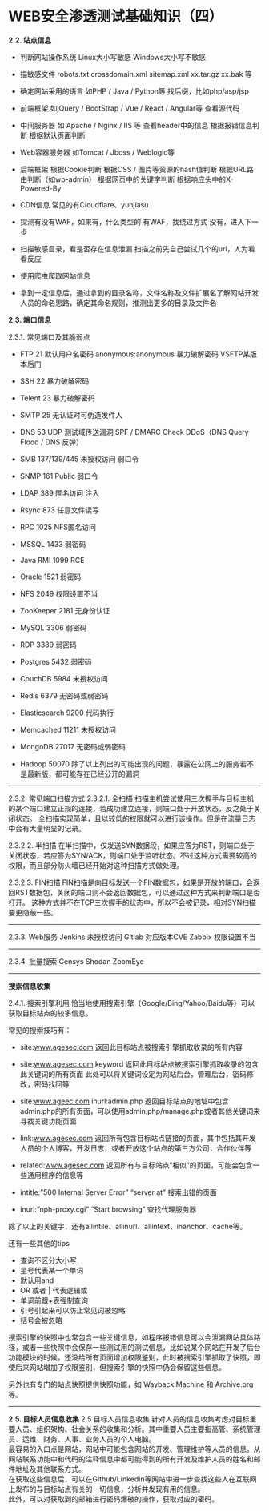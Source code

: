 # WEB安全渗透测试基础知识（四）

**2.2. 站点信息**

- 判断网站操作系统
Linux大小写敏感
Windows大小写不敏感

- 描敏感文件
robots.txt
crossdomain.xml
sitemap.xml
xx.tar.gz
xx.bak
等

- 确定网站采用的语言
如PHP / Java / Python等
找后缀，比如php/asp/jsp

- 前端框架
如jQuery / BootStrap / Vue / React / Angular等
查看源代码

- 中间服务器
如 Apache / Nginx / IIS 等
查看header中的信息
根据报错信息判断
根据默认页面判断

- Web容器服务器
如Tomcat / Jboss / Weblogic等

- 后端框架
根据Cookie判断
根据CSS / 图片等资源的hash值判断
根据URL路由判断（如wp-admin） 
根据网页中的关键字判断
根据响应头中的X-Powered-By

- CDN信息
常见的有Cloudflare、yunjiasu

- 探测有没有WAF，如果有，什么类型的
有WAF，找绕过方式
没有，进入下一步

- 扫描敏感目录，看是否存在信息泄漏
扫描之前先自己尝试几个的url，人为看看反应

- 使用爬虫爬取网站信息
- 拿到一定信息后，通过拿到的目录名称，文件名称及文件扩展名了解网站开发人员的命名思路，确定其命名规则，推测出更多的目录及文件名


**2.3. 端口信息**

2.3.1. 常见端口及其脆弱点

- FTP 21 
默认用户名密码 anonymous:anonymous
暴力破解密码
VSFTP某版本后门

- SSH 22
暴力破解密码

- Telent 23
暴力破解密码

- SMTP 25
无认证时可伪造发件人

- DNS 53 UDP
测试域传送漏洞
SPF / DMARC Check
DDoS（DNS Query Flood / DNS 反弹）

- SMB 137/139/445
未授权访问
弱口令

- SNMP 161
Public 弱口令

- LDAP 389
匿名访问
注入

- Rsync 873
任意文件读写

- RPC 1025
NFS匿名访问

- MSSQL 1433
弱密码

- Java RMI 1099
RCE

- Oracle 1521
弱密码

- NFS 2049
权限设置不当

- ZooKeeper 2181
无身份认证

- MySQL 3306
弱密码

- RDP 3389
弱密码

- Postgres 5432
弱密码

- CouchDB 5984
未授权访问

- Redis 6379
无密码或弱密码

- Elasticsearch 9200
代码执行

- Memcached 11211
未授权访问

- MongoDB 27017
无密码或弱密码

- Hadoop 50070
除了以上列出的可能出现的问题，暴露在公网上的服务若不是最新版，都可能存在已经公开的漏洞

------------

2.3.2. 常见端口扫描方式
2.3.2.1. 全扫描
扫描主机尝试使用三次握手与目标主机的某个端口建立正规的连接，若成功建立连接，则端口处于开放状态，反之处于关闭状态。  全扫描实现简单，且以较低的权限就可以进行该操作。但是在流量日志中会有大量明显的记录。

2.3.2.2. 半扫描
在半扫描中，仅发送SYN数据段，如果应答为RST，则端口处于关闭状态，若应答为SYN/ACK，则端口处于监听状态。不过这种方式需要较高的权限，而且部分防火墙已经开始对这种扫描方式做处理。

2.3.2.3. FIN扫描
FIN扫描是向目标发送一个FIN数据包，如果是开放的端口，会返回RST数据包，关闭的端口则不会返回数据包，可以通过这种方式来判断端口是否打开。  这种方式并不在TCP三次握手的状态中，所以不会被记录，相对SYN扫描要更隐蔽一些。

------------

2.3.3. Web服务
Jenkins
未授权访问
Gitlab
对应版本CVE
Zabbix
权限设置不当

------------

2.3.4. 批量搜索
Censys
Shodan
ZoomEye


------------


**搜索信息收集**

2.4.1. 搜索引擎利用
恰当地使用搜索引擎（Google/Bing/Yahoo/Baidu等）可以获取目标站点的较多信息。  

常见的搜索技巧有：
- site:www.agesec.com
返回此目标站点被搜索引擎抓取收录的所有内容

- site:www.agesec.com keyword
返回此目标站点被搜索引擎抓取收录的包含此关键词的所有页面
此处可以将关键词设定为网站后台，管理后台，密码修改，密码找回等

- site:www.ageec.com inurl:admin.php
返回目标站点的地址中包含admin.php的所有页面，可以使用admin.php/manage.php或者其他关键词来寻找关键功能页面

- link:www.agesec.com
返回所有包含目标站点链接的页面，其中包括其开发人员的个人博客，开发日志，或者开放这个站点的第三方公司，合作伙伴等

- related:www.agesec.com
返回所有与目标站点”相似”的页面，可能会包含一些通用程序的信息等

- intitle:”500 Internal Server Error” “server at”
搜索出错的页面

- inurl:”nph-proxy.cgi” “Start browsing”
查找代理服务器

除了以上的关键字，还有allintile、allinurl、allintext、inanchor、cache等。

还有一些其他的tips 
- 查询不区分大小写
- 星号代表某一个单词
- 默认用and
- OR 或者 | 代表逻辑或
- 单词前跟+表强制查询
- 引号引起来可以防止常见词被忽略
- 括号会被忽略

搜索引擎的快照中也常包含一些关键信息，如程序报错信息可以会泄漏网站具体路径，或者一些快照中会保存一些测试用的测试信息，比如说某个网站在开发了后台功能模块的时候，还没给所有页面增加权限鉴别，此时被搜索引擎抓取了快照，即使后来网站增加了权限鉴别，但搜索引擎的快照中仍会保留这些信息。  

另外也有专门的站点快照提供快照功能，如 Wayback Machine 和 Archive.org 等。

------------

**2.5. 目标人员信息收集**
2.5 目标人员信息收集
针对人员的信息收集考虑对目标重要人员、组织架构、社会关系的收集和分析。其中重要人员主要指高管、系统管理员、运维、财务、人事、业务人员的个人电脑。  
最容易的入口点是网站，网站中可能包含网站的开发、管理维护等人员的信息。从网站联系功能中和代码的注释信息中都可能得到的所有开发及维护人员的姓名和邮件地址及其他联系方式。  
在获取这些信息后，可以在Github/Linkedin等网站中进一步查找这些人在互联网上发布的与目标站点有关的一切信息，分析并发现有用的信息。  
此外，可以对获取到的邮箱进行密码爆破的操作，获取对应的密码。
